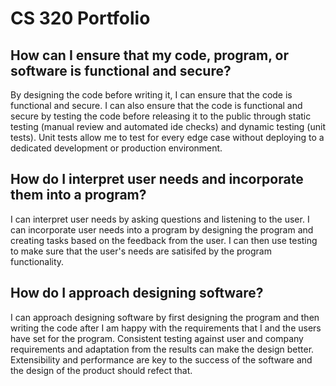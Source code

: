 # CS 320 Portfolio

## How can I ensure that my code, program, or software is functional and secure?

By designing the code before writing it, I can ensure that the code is functional and secure. I can also ensure that the code is functional and secure by testing the code before releasing it to the public through static testing (manual review and automated ide checks) and dynamic testing (unit tests). Unit tests allow me to test for every edge case without deploying to a dedicated development or production environment.

## How do I interpret user needs and incorporate them into a program?

I can interpret user needs by asking questions and listening to the user. I can incorporate user needs into a program by designing the program and creating tasks based on the feedback from the user. I can then use testing to make sure that the user's needs are satisifed by the program functionality.

## How do I approach designing software?

I can approach designing software by first designing the program and then writing the code after I am happy with the requirements that I and the users have set for the program. Consistent testing against user and company requirements and adaptation from the results can make the design better. Extensibility and performance are key to the success of the software and the design of the product should refect that.
